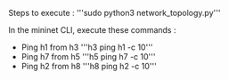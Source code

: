 Steps to execute :
'''sudo python3 network_topology.py'''

In the mininet CLI, execute these commands : 
- Ping h1 from h3
  '''h3 ping h1 -c 10'''
- Ping h7 from h5
  '''h5 ping h7 -c 10'''
- Ping h2 from h8
  '''h8 ping h2 -c 10'''
